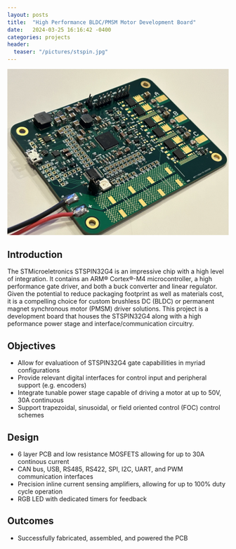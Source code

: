 ```yaml
---
layout: posts
title:  "High Performance BLDC/PMSM Motor Development Board"
date:   2024-03-25 16:16:42 -0400
categories: projects
header: 
  teaser: "/pictures/stspin.jpg"
---
```


![Motor Driver](/pictures/stspin.jpg)

## Introduction
The STMicroeletronics STSPIN32G4 is an impressive chip with a high level of integration. It contains an ARM® Cortex®-M4 microcontroller, a high performance gate driver, and both a buck converter and linear regulator. Given the potential to reduce packaging footprint as well as materials cost, it is a compelling choice for custom brushless DC (BLDC) or permanent magnet synchronous motor (PMSM) driver solutions. This project is a development board that houses the STSPIN32G4 along with a high peformance power stage and interface/communication circuitry. 

## Objectives
- Allow for evaluatioon of STSPIN32G4 gate capabillities in myriad configurations
- Provide relevant digital interfaces for control input and peripheral support (e.g. encoders)
- Integrate tunable power stage capable of driving a motor at up to 50V, 30A continuous
- Support trapezoidal, sinusoidal, or field oriented control (FOC) control schemes

## Design
- 6 layer PCB and low resistance MOSFETS allowing for up to 30A continous current
- CAN bus, USB, RS485, RS422, SPI, I2C, UART, and PWM communication interfaces
- Precision inline current sensing amplifiers, allowing for up to 100% duty cycle operation
- RGB LED with dedicated timers for feedback

## Outcomes
- Successfully fabricated, assembled, and powered the PCB

